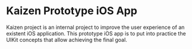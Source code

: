 # Kaizen Prototype iOS App
Kaizen project is an internal project to improve the user experience of an existent iOS application. This prototype iOS app is to put into practice the UIKit concepts that allow achieving the final goal.
